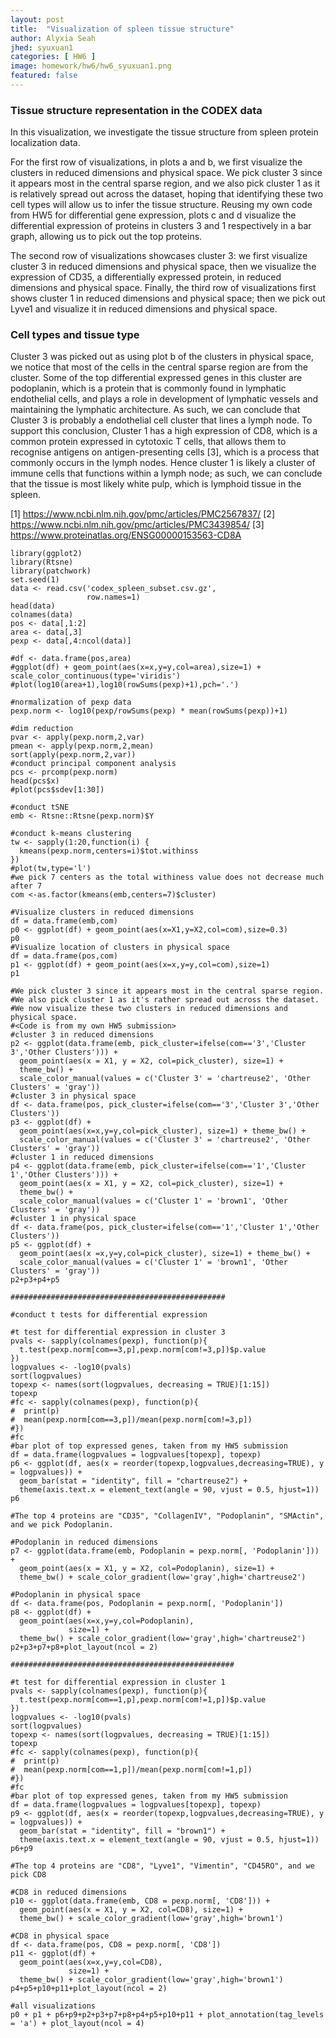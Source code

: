 ```yaml
---
layout: post
title:  "Visualization of spleen tissue structure"
author: Alyxia Seah
jhed: syuxuan1
categories: [ HW6 ]
image: homework/hw6/hw6_syuxuan1.png
featured: false
---
```


### Tissue structure representation in the CODEX data

In this visualization, we investigate the tissue structure from spleen protein localization data.

For the first row of visualizations, in plots a and b, we first visualize the clusters in reduced dimensions and physical space. We pick cluster 3 since it appears most in the central sparse region, and we also pick cluster 1 as it is relatively spread out across the dataset, hoping that identifying these two cell types will allow us to infer the tissue structure. Reusing my own code from HW5 for differential gene expression, plots c and d visualize the differential expression of proteins in clusters 3 and 1 respectively in a bar graph, allowing us to pick out the top proteins.

The second row of visualizations showcases cluster 3: we first visualize cluster 3 in reduced dimensions and physical space, then we visualize the expression of CD35, a differentially expressed protein, in reduced dimensions and physical space. Finally, the third row of visualizations first shows cluster 1 in reduced dimensions and physical space; then we pick out Lyve1 and visualize it in reduced dimensions and physical space.

### Cell types and tissue type

Cluster 3 was picked out as using plot b of the clusters in physical space, we notice that most of the cells in the central sparse region are from the cluster. Some of the top differential expressed genes in this cluster are podoplanin, which is a protein that is commonly found in lymphatic endothelial cells, and plays a role in development of lymphatic vessels and maintaining the lymphatic architecture. As such, we can conclude that Cluster 3 is probably a endothelial cell cluster that lines a lymph node. To support this conclusion, Cluster 1 has a high expression of CD8, which is a common protein expressed in cytotoxic T cells, that allows them to recognise antigens on antigen-presenting cells [3], which is a process that commonly occurs in the lymph nodes. Hence cluster 1 is likely a cluster of immune cells that functions within a lymph node; as such, we can conclude that the tissue is most likely white pulp, which is lymphoid tissue in the spleen.


[1] https://www.ncbi.nlm.nih.gov/pmc/articles/PMC2567837/ 
[2] https://www.ncbi.nlm.nih.gov/pmc/articles/PMC3439854/
[3] https://www.proteinatlas.org/ENSG00000153563-CD8A


```{r}
library(ggplot2)
library(Rtsne)
library(patchwork)
set.seed(1)
data <- read.csv('codex_spleen_subset.csv.gz',
                 row.names=1)
head(data)
colnames(data)
pos <- data[,1:2]
area <- data[,3]
pexp <- data[,4:ncol(data)]

#df <- data.frame(pos,area)
#ggplot(df) + geom_point(aes(x=x,y=y,col=area),size=1) + scale_color_continuous(type='viridis')
#plot(log10(area+1),log10(rowSums(pexp)+1),pch='.')

#normalization of pexp data
pexp.norm <- log10(pexp/rowSums(pexp) * mean(rowSums(pexp))+1)

#dim reduction
pvar <- apply(pexp.norm,2,var)
pmean <- apply(pexp.norm,2,mean)
sort(apply(pexp.norm,2,var))
#conduct principal component analysis
pcs <- prcomp(pexp.norm)
head(pcs$x)
#plot(pcs$sdev[1:30])

#conduct tSNE
emb <- Rtsne::Rtsne(pexp.norm)$Y

#conduct k-means clustering
tw <- sapply(1:20,function(i) {
  kmeans(pexp.norm,centers=i)$tot.withinss
})
#plot(tw,type='l')
#we pick 7 centers as the total withiness value does not decrease much after 7
com <-as.factor(kmeans(emb,centers=7)$cluster)

#Visualize clusters in reduced dimensions
df = data.frame(emb,com)
p0 <- ggplot(df) + geom_point(aes(x=X1,y=X2,col=com),size=0.3)
p0
#Visualize location of clusters in physical space
df = data.frame(pos,com)
p1 <- ggplot(df) + geom_point(aes(x=x,y=y,col=com),size=1)
p1

#We pick cluster 3 since it appears most in the central sparse region.
#We also pick cluster 1 as it's rather spread out across the dataset.
#We now visualize these two clusters in reduced dimensions and physical space.
#<Code is from my own HW5 submission>
#cluster 3 in reduced dimensions
p2 <- ggplot(data.frame(emb, pick_cluster=ifelse(com=='3','Cluster 3','Other Clusters'))) + 
  geom_point(aes(x = X1, y = X2, col=pick_cluster), size=1) + 
  theme_bw() +
  scale_color_manual(values = c('Cluster 3' = 'chartreuse2', 'Other Clusters' = 'gray'))
#cluster 3 in physical space
df <- data.frame(pos, pick_cluster=ifelse(com=='3','Cluster 3','Other Clusters'))
p3 <- ggplot(df) + 
  geom_point(aes(x=x,y=y,col=pick_cluster), size=1) + theme_bw() +
  scale_color_manual(values = c('Cluster 3' = 'chartreuse2', 'Other Clusters' = 'gray'))
#cluster 1 in reduced dimensions
p4 <- ggplot(data.frame(emb, pick_cluster=ifelse(com=='1','Cluster 1','Other Clusters'))) + 
  geom_point(aes(x = X1, y = X2, col=pick_cluster), size=1) + 
  theme_bw() +
  scale_color_manual(values = c('Cluster 1' = 'brown1', 'Other Clusters' = 'gray'))
#cluster 1 in physical space
df <- data.frame(pos, pick_cluster=ifelse(com=='1','Cluster 1','Other Clusters'))
p5 <- ggplot(df) + 
  geom_point(aes(x =x,y=y,col=pick_cluster), size=1) + theme_bw() +
  scale_color_manual(values = c('Cluster 1' = 'brown1', 'Other Clusters' = 'gray'))
p2+p3+p4+p5

################################################

#conduct t tests for differential expression

#t test for differential expression in cluster 3
pvals <- sapply(colnames(pexp), function(p){
  t.test(pexp.norm[com==3,p],pexp.norm[com!=3,p])$p.value
})
logpvalues <- -log10(pvals)
sort(logpvalues)
topexp <- names(sort(logpvalues, decreasing = TRUE)[1:15])
topexp
#fc <- sapply(colnames(pexp), function(p){
#  print(p)
#  mean(pexp.norm[com==3,p])/mean(pexp.norm[com!=3,p])
#})
#fc
#bar plot of top expressed genes, taken from my HW5 submission
df = data.frame(logpvalues = logpvalues[topexp], topexp)
p6 <- ggplot(df, aes(x = reorder(topexp,logpvalues,decreasing=TRUE), y = logpvalues)) +
  geom_bar(stat = "identity", fill = "chartreuse2") +
  theme(axis.text.x = element_text(angle = 90, vjust = 0.5, hjust=1))
p6

#The top 4 proteins are "CD35", "CollagenIV", "Podoplanin", "SMActin", and we pick Podoplanin.

#Podoplanin in reduced dimensions
p7 <- ggplot(data.frame(emb, Podoplanin = pexp.norm[, 'Podoplanin'])) + 
  geom_point(aes(x = X1, y = X2, col=Podoplanin), size=1) + 
  theme_bw() + scale_color_gradient(low='gray',high='chartreuse2')

#Podoplanin in physical space
df <- data.frame(pos, Podoplanin = pexp.norm[, 'Podoplanin'])
p8 <- ggplot(df) + 
  geom_point(aes(x=x,y=y,col=Podoplanin), 
             size=1) +
  theme_bw() + scale_color_gradient(low='gray',high='chartreuse2')
p2+p3+p7+p8+plot_layout(ncol = 2)

##################################################

#t test for differential expression in cluster 1
pvals <- sapply(colnames(pexp), function(p){
  t.test(pexp.norm[com==1,p],pexp.norm[com!=1,p])$p.value
})
logpvalues <- -log10(pvals)
sort(logpvalues)
topexp <- names(sort(logpvalues, decreasing = TRUE)[1:15])
topexp
#fc <- sapply(colnames(pexp), function(p){
#  print(p)
#  mean(pexp.norm[com==1,p])/mean(pexp.norm[com!=1,p])
#})
#fc
#bar plot of top expressed genes, taken from my HW5 submission
df = data.frame(logpvalues = logpvalues[topexp], topexp)
p9 <- ggplot(df, aes(x = reorder(topexp,logpvalues,decreasing=TRUE), y = logpvalues)) +
  geom_bar(stat = "identity", fill = "brown1") +
  theme(axis.text.x = element_text(angle = 90, vjust = 0.5, hjust=1))
p6+p9

#The top 4 proteins are "CD8", "Lyve1", "Vimentin", "CD45RO", and we pick CD8

#CD8 in reduced dimensions
p10 <- ggplot(data.frame(emb, CD8 = pexp.norm[, 'CD8'])) + 
  geom_point(aes(x = X1, y = X2, col=CD8), size=1) + 
  theme_bw() + scale_color_gradient(low='gray',high='brown1')

#CD8 in physical space
df <- data.frame(pos, CD8 = pexp.norm[, 'CD8'])
p11 <- ggplot(df) + 
  geom_point(aes(x=x,y=y,col=CD8), 
             size=1) +
  theme_bw() + scale_color_gradient(low='gray',high='brown1')
p4+p5+p10+p11+plot_layout(ncol = 2)

#all visualizations
p0 + p1 + p6+p9+p2+p3+p7+p8+p4+p5+p10+p11 + plot_annotation(tag_levels = 'a') + plot_layout(ncol = 4)
```
